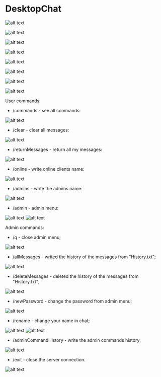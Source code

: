 # DesktopChat

![alt text](https://i.ibb.co/qMrgrZk/1.png)

![alt text](https://i.ibb.co/F8kxn3C/2.png)

![alt text](https://i.ibb.co/Rht362C/3.png)

![alt text](https://i.ibb.co/Z8c7LQg/4.png)

![alt text](https://i.ibb.co/mSp75jF/5.png)

![alt text](https://i.ibb.co/3s9J7GP/6.png)

![alt text](https://i.ibb.co/yWLy0P2/7.png)

![alt text](https://i.ibb.co/fdCvR02/8.png)

User commands:
 * /commands - see all commands:
 
 ![alt text](https://i.ibb.co/pnk3jf3/9.png)
 * /clear - clear all messages:
 
 ![alt text](https://i.ibb.co/5xVcsZ2/10.png)
 * /returnMessages - return all my messages:
 
 ![alt text](https://i.ibb.co/QJrq3XZ/11.png)
 * /online - write online clients name:
 
 ![alt text](https://i.ibb.co/jzsSVm3/12.png)
 * /admins - write the admins name:
 
 ![alt text](https://i.ibb.co/WW3dhKB/13.png)
 * /admin - admin menu:
 
 ![alt text](https://i.ibb.co/MSyNjPX/14.png)
 ![alt text](https://i.ibb.co/m8HzQk2/15.png)
 
Admin commands:
 * /q - close admin menu;
  
 ![alt text](https://i.ibb.co/9sr9XD2/16.png)
 * /allMessages - writed the history of the messages from "History.txt";
 
 ![alt text](https://i.ibb.co/HFnSxRk/17.png)
 * /deleteMessages - deleted the history of the messages from "History.txt";
 
 ![alt text](https://i.ibb.co/p2gJh5h/18.png)
 * /newPassword - change the password from admin menu;
 
 ![alt text](https://i.ibb.co/hM5XsZN/19.png)
 * /rename - change your name in chat;
 
 ![alt text](https://i.ibb.co/rZFDXnj/20.png)
 ![alt text](https://i.ibb.co/p3rqLmd/21.png)
 * /adminCommandHistory - write the admin commands history;
 
 ![alt text](https://i.ibb.co/qMDLGdB/22.png)
 * /exit - close the server connection.
 
 ![alt text](https://i.ibb.co/K2CDW62/23.png)
